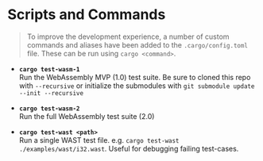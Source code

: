 # Scripts and Commands

> To improve the development experience, a number of custom commands and aliases have been added to the `.cargo/config.toml` file. These can be run using `cargo <command>`.

- **`cargo test-wasm-1`**\
  Run the WebAssembly MVP (1.0) test suite. Be sure to cloned this repo with `--recursive` or initialize the submodules with `git submodule update --init --recursive`

- **`cargo test-wasm-2`**\
  Run the full WebAssembly test suite (2.0)

- **`cargo test-wast <path>`**\
  Run a single WAST test file. e.g. `cargo test-wast ./examples/wast/i32.wast`. Useful for debugging failing test-cases.
